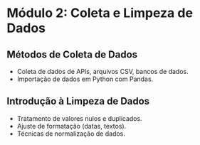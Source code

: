 # Módulo 2: Coleta e Limpeza de Dados

## Métodos de Coleta de Dados
- Coleta de dados de APIs, arquivos CSV, bancos de dados.
- Importação de dados em Python com Pandas.

## Introdução à Limpeza de Dados
- Tratamento de valores nulos e duplicados.
- Ajuste de formatação (datas, textos).
- Técnicas de normalização de dados.
